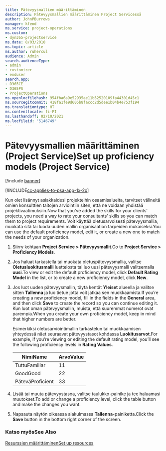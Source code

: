 ```yaml
---
title: Pätevyysmallien määrittäminen
description: Pätevyysmallien määrittäminen Project Servicessä
author: JohnPBurrows
manager: kfend
ms.service: project-operations
ms.custom:
- dyn365-projectservice
ms.date: 8/03/2018
ms.topic: article
ms.author: ruhercul
audience: Admin
search.audienceType:
- admin
- customizer
- enduser
search.app:
- D365CE
- D365PS
- ProjectOperations
ms.openlocfilehash: 954fba6a9e52935ae11b52520109fa44301d45c1
ms.sourcegitcommit: 418fa1fe9d605b8faccc2d5dee1b04b4e753f194
ms.translationtype: HT
ms.contentlocale: fi-FI
ms.lasthandoff: 02/10/2021
ms.locfileid: "5146749"
---
```

# <a name="set-up-proficiency-models-project-service"></a><span data-ttu-id="6e2e6-103">Pätevyysmallien määrittäminen (Project Service)</span><span class="sxs-lookup"><span data-stu-id="6e2e6-103">Set up proficiency models (Project Service)</span></span>

[!include [banner](../includes/psa-now-project-operations.md)]

[!INCLUDE[cc-applies-to-psa-app-1x-2x](../includes/cc-applies-to-psa-app-1x-2x.md)]

<span data-ttu-id="6e2e6-104">Kun olet lisännyt asiakkaidesi projekteihin osaamisalueita, tarvitset välineitä omien konsulttien taitojen arviointiin siten, että ne voidaan yhdistää projektivaatimuksiin.</span><span class="sxs-lookup"><span data-stu-id="6e2e6-104">Now that you’ve added the skills for your clients’ projects, you need a way to rate your consultants’ skills so you can match them to project requirements.</span></span> <span data-ttu-id="6e2e6-105">Voit käyttää oletusarvoisesti pätevyysmallia, muokata sitä tai luoda uuden mallin organisaation tarpeiden mukaiseksi.</span><span class="sxs-lookup"><span data-stu-id="6e2e6-105">You can use the default proficiency model, edit it, or create a new one to match the needs of your organization.</span></span>  
  
1.  <span data-ttu-id="6e2e6-106">Siirry kohtaan **Project Service > Pätevyysmallit**.</span><span class="sxs-lookup"><span data-stu-id="6e2e6-106">Go to **Project Service > Proficiency Models**.</span></span>  
  
2.  <span data-ttu-id="6e2e6-107">Jos haluat tarkastella tai muokata oletuspätevyysmallia, valitse **Oletusluokitusmalli** luettelosta tai luo uusi pätevyysmalli valitsemalla **uusi**.</span><span class="sxs-lookup"><span data-stu-id="6e2e6-107">To view or edit the default proficiency model, click **Default Rating Model** in the list, or to create a new proficiency model, click **New**.</span></span>  
  
3.  <span data-ttu-id="6e2e6-108">Jos luot uuden pätevyysmallin, täytä kentät **Yleiset** alueella ja valitse sitten **Tallenna** ja luo tietue jotta voit jatkaa sen muokkaamista.</span><span class="sxs-lookup"><span data-stu-id="6e2e6-108">If you’re creating a new proficiency model, fill in the fields in the **General** area, and then click **Save** to create the record so you can continue editing it.</span></span> <span data-ttu-id="6e2e6-109">Kun luot oman pätevyysmallin, muista, että suuremmat numerot ovat parempia.</span><span class="sxs-lookup"><span data-stu-id="6e2e6-109">When you create your own proficiency model, keep in mind that higher numbers are better.</span></span>  
  
     <span data-ttu-id="6e2e6-110">Esimerkiksi oletusarviointimallin tarkastelun tai muokkaamisen yhteydessä näet seuraavat pätevyystasot kohdassa **Luokitusarvot**.</span><span class="sxs-lookup"><span data-stu-id="6e2e6-110">For example, if you’re viewing or editing the default rating model, you’ll see the following proficiency levels in **Rating Values**.</span></span>  
  
    |<span data-ttu-id="6e2e6-111">Nimi</span><span class="sxs-lookup"><span data-stu-id="6e2e6-111">Name</span></span>|<span data-ttu-id="6e2e6-112">Arvo</span><span class="sxs-lookup"><span data-stu-id="6e2e6-112">Value</span></span>|  
    |----------|-----------|  
    |<span data-ttu-id="6e2e6-113">Tuttu</span><span class="sxs-lookup"><span data-stu-id="6e2e6-113">Familiar</span></span>|<span data-ttu-id="6e2e6-114">1</span><span class="sxs-lookup"><span data-stu-id="6e2e6-114">1</span></span>|  
    |<span data-ttu-id="6e2e6-115">Good</span><span class="sxs-lookup"><span data-stu-id="6e2e6-115">Good</span></span>|<span data-ttu-id="6e2e6-116">2</span><span class="sxs-lookup"><span data-stu-id="6e2e6-116">2</span></span>|  
    |<span data-ttu-id="6e2e6-117">Pätevä</span><span class="sxs-lookup"><span data-stu-id="6e2e6-117">Proficient</span></span>|<span data-ttu-id="6e2e6-118">3</span><span class="sxs-lookup"><span data-stu-id="6e2e6-118">3</span></span>|  
  
4.  <span data-ttu-id="6e2e6-119">Lisää tai muuta pätevyystasoa, valitse taulukko-painike ja tee haluamasi muutokset.</span><span class="sxs-lookup"><span data-stu-id="6e2e6-119">To add or change a proficiency level, click the table button and make the changes you want.</span></span>  
  
5.  <span data-ttu-id="6e2e6-120">Napsauta näytön oikeassa alakulmassa **Tallenna**-painiketta.</span><span class="sxs-lookup"><span data-stu-id="6e2e6-120">Click the **Save** button in the bottom right corner of the screen.</span></span>  
  
### <a name="see-also"></a><span data-ttu-id="6e2e6-121">Katso myös</span><span class="sxs-lookup"><span data-stu-id="6e2e6-121">See Also</span></span>  
 [<span data-ttu-id="6e2e6-122">Resurssien määrittäminen</span><span class="sxs-lookup"><span data-stu-id="6e2e6-122">Set up resources</span></span>](../psa/set-up-resources.md)
